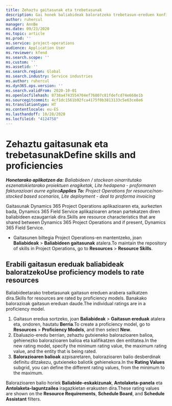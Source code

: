 ```yaml
---
title: Zehaztu gaitasunak eta trebetasunak
description: Gai honek baliabideak baloratzeko trebetasun-ereduen konfigurazioari buruzko informazioa ematen du.
author: ruhercul
manager: AnnBe
ms.date: 09/23/2020
ms.topic: article
ms.prod: ''
ms.service: project-operations
audience: Application User
ms.reviewer: kfend
ms.search.scope: ''
ms.custom: ''
ms.assetid: ''
ms.search.region: Global
ms.search.industry: Service industries
ms.author: ruhercul
ms.dyn365.ops.version: ''
ms.search.validFrom: 2020-10-01
ms.openlocfilehash: 8738a4743554704ef76807c81fdefcd74e668e1b
ms.sourcegitcommit: 4cf1dc1561b92fca4175f0b3813133c5e63ce8e6
ms.translationtype: HT
ms.contentlocale: eu-ES
ms.lasthandoff: 10/28/2020
ms.locfileid: "4124758"
---
```

# <a name="define-skills-and-proficiencies"></a><span data-ttu-id="55110-103">Zehaztu gaitasunak eta trebetasunak</span><span class="sxs-lookup"><span data-stu-id="55110-103">Define skills and proficiencies</span></span>

<span data-ttu-id="55110-104">_**Honetarako aplikatzen da:** Baliabideen / stockean oinarritutako eszenatokietarako proiektuen eragiketak, Lite hedapena - proformaren fakturazioari aurre egitea_</span><span class="sxs-lookup"><span data-stu-id="55110-104">_**Applies To:** Project Operations for resource/non-stocked based scenarios, Lite deployment - deal to proforma invoicing_</span></span>

<span data-ttu-id="55110-105">Gaitasunak Dynamics 365 Project Operations aplikazioaren eta, aurkezten bada, Dynamics 365 Field Service aplikazioaren artean partekatzen diren baliabideen ezaugarriak dira.</span><span class="sxs-lookup"><span data-stu-id="55110-105">Skills are resource characteristics that are shared between Dynamics 365 Project Operations and if present, Dynamics 365 Field Service.</span></span> 

- <span data-ttu-id="55110-106">Gaitasunen biltegia Project Operations-en mantentzeko, joan **Baliabideak** \> **Baliabideen gaitasunak** atalera.</span><span class="sxs-lookup"><span data-stu-id="55110-106">To maintain the repository of skills in Project Operations, go to **Resources** \> **Resource Skills**.</span></span> 

## <a name="use-proficiency-models-to-rate-resources"></a><span data-ttu-id="55110-107">Erabili gaitasun ereduak baliabideak baloratzeko</span><span class="sxs-lookup"><span data-stu-id="55110-107">Use proficiency models to rate resources</span></span>

<span data-ttu-id="55110-108">Baliabideetarako trebetasunak gaitasun ereduen arabera sailkatzen dira.</span><span class="sxs-lookup"><span data-stu-id="55110-108">Skills for resources are rated by proficiency models.</span></span> <span data-ttu-id="55110-109">Banakako balorazioak gaitasun ereduan daude.</span><span class="sxs-lookup"><span data-stu-id="55110-109">The individual ratings are in a proficiency model.</span></span> 

1. <span data-ttu-id="55110-110">Gaitasun eredua sortzeko, joan **Baliabideak** \> **Gaitasun ereduak** atalera eta, ondoren, hautatu **Berria**.</span><span class="sxs-lookup"><span data-stu-id="55110-110">To create a proficiency model, go to **Resources** \> **Proficiency Models**, and then select **New**.</span></span>
2. <span data-ttu-id="55110-111">Ebaluazio-eredu berrian, zehaztu gutxieneko balorazioaren balioa, gehienezko balorazioaren balioa eta kalifikatzen den entitatea.</span><span class="sxs-lookup"><span data-stu-id="55110-111">In the new rating model, specify the minimum rating value, the maximum rating value, and the entity that is being rated.</span></span>
3. <span data-ttu-id="55110-112">**Balorazioaren balioak** azpisaretaren, balorazioaren balio desberdinak definitu ditzakezu, gutxieneko baliotik gehienekora.</span><span class="sxs-lookup"><span data-stu-id="55110-112">In the **Rating Values** subgrid, you can define the different rating values, from the minimum to the maximum.</span></span>


<span data-ttu-id="55110-113">Balorazioaren balio horiek **Baliabide-eskakizunak**, **Antolaketa-panela** eta **Antolaketa-laguntzailea** iragazkietan erakusten dira.</span><span class="sxs-lookup"><span data-stu-id="55110-113">These rating values are shown on the **Resource Requirements**, **Schedule Board**, and **Schedule Assistant** filters.</span></span>
